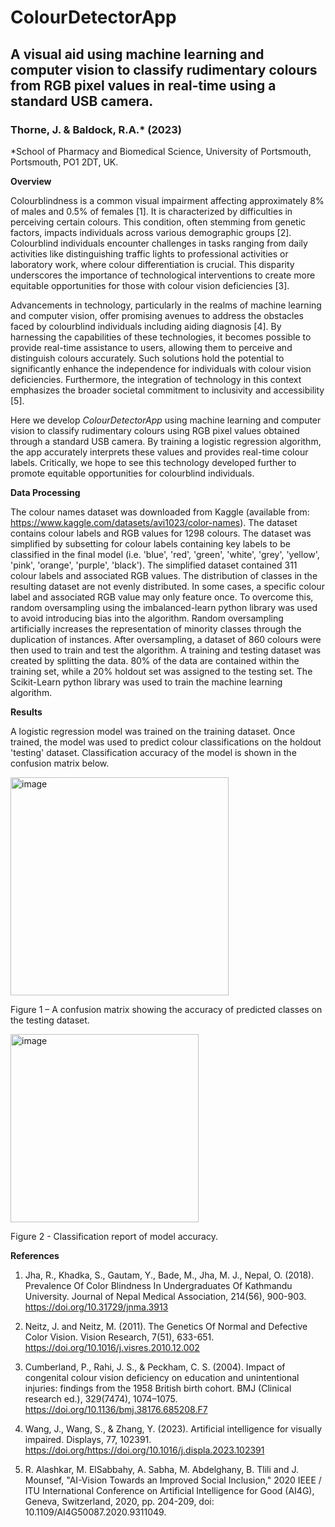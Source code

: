 # ColourDetectorApp
## A visual aid using machine learning and computer vision to classify rudimentary colours from RGB pixel values in real-time using a standard USB camera.
### Thorne, J. & Baldock, R.A.* (2023)
*School of Pharmacy and Biomedical Science, University of Portsmouth, Portsmouth, PO1 2DT, UK. 

**Overview**

Colourblindness is a common visual impairment affecting approximately 8% of males and 0.5% of females [1]. It is characterized by difficulties in perceiving certain colours. This condition, often stemming from genetic factors, impacts individuals across various demographic groups [2]. Colourblind individuals encounter challenges in tasks ranging from daily activities like distinguishing traffic lights to professional activities or laboratory work, where colour differentiation is crucial. This disparity underscores the importance of technological interventions to create more equitable opportunities for those with colour vision deficiencies [3].

Advancements in technology, particularly in the realms of machine learning and computer vision, offer promising avenues to address the obstacles faced by colourblind individuals including aiding diagnosis [4]. By harnessing the capabilities of these technologies, it becomes possible to provide real-time assistance to users, allowing them to perceive and distinguish colours accurately. Such solutions hold the potential to significantly enhance the independence for individuals with colour vision deficiencies. Furthermore, the integration of technology in this context emphasizes the broader societal commitment to inclusivity and accessibility [5]. 

Here we develop *ColourDetectorApp* using machine learning and computer vision to classify rudimentary colours using RGB pixel values obtained through a standard USB camera. By training a logistic regression algorithm, the app accurately interprets these values and provides real-time colour labels. Critically, we hope to see this technology developed further to promote equitable opportunities for colourblind individuals. 

**Data Processing**

The colour names dataset was downloaded from Kaggle (available from: https://www.kaggle.com/datasets/avi1023/color-names). The dataset contains colour labels and RGB values for 1298 colours. The dataset was simplified by subsetting for colour labels containing key labels to be classified in the final model (i.e. 'blue', 'red', 'green', 'white', 'grey', 'yellow', 'pink', 'orange', 'purple', 'black'). The simplified dataset contained 311 colour labels and associated RGB values. The distribution of classes in the resulting dataset are not evenly distributed. In some cases, a specific colour label and associated RGB value may only feature once. To overcome this, random oversampling using the imbalanced-learn python library was used to avoid introducing bias into the algorithm. Random oversampling artificially increases the representation of minority classes through the duplication of instances. After oversampling, a dataset of 860 colours were then used to train and test the algorithm. A training and testing dataset was created by splitting the data. 80% of the data are contained within the training set, while a 20% holdout set was assigned to the testing set. The Scikit-Learn python library was used to train the machine learning algorithm. 

**Results**

A logistic regression model was trained on the training dataset. Once trained, the model was used to predict colour classifications on the holdout 'testing' dataset. Classification accuracy of the model is shown in the confusion matrix below. 

<img width="349" alt="image" src="https://github.com/RA-Baldock/ColourDetectorApp/assets/79604468/67258e43-9630-43ce-8c0a-29af9007af4e">

Figure 1 – A confusion matrix showing the accuracy of predicted classes on the testing dataset.

<img width="301" alt="image" src="https://github.com/RA-Baldock/ColourDetectorApp/assets/79604468/5b5772d3-fde9-4628-b8b4-24308f37c2e4">

Figure 2 - Classification report of model accuracy.

**References**

1.	Jha, R., Khadka, S., Gautam, Y., Bade, M., Jha, M. J., Nepal, O. (2018). Prevalence Of Color Blindness In Undergraduates Of Kathmandu University. Journal of Nepal Medical Association, 214(56), 900-903. https://doi.org/10.31729/jnma.3913

2.	Neitz, J. and Neitz, M. (2011). The Genetics Of Normal and Defective Color Vision. Vision Research, 7(51), 633-651. https://doi.org/10.1016/j.visres.2010.12.002

3.	Cumberland, P., Rahi, J. S., & Peckham, C. S. (2004). Impact of congenital colour vision deficiency on education and unintentional injuries: findings from the 1958 British birth cohort. BMJ (Clinical research ed.), 329(7474), 1074–1075. https://doi.org/10.1136/bmj.38176.685208.F7 

4.	Wang, J., Wang, S., & Zhang, Y. (2023). Artificial intelligence for visually impaired. Displays, 77, 102391. https://doi.org/https://doi.org/10.1016/j.displa.2023.102391 

5.	R. Alashkar, M. ElSabbahy, A. Sabha, M. Abdelghany, B. Tlili and J. Mounsef, "AI-Vision Towards an Improved Social Inclusion," 2020 IEEE / ITU International Conference on Artificial Intelligence for Good (AI4G), Geneva, Switzerland, 2020, pp. 204-209, doi: 10.1109/AI4G50087.2020.9311049.  
